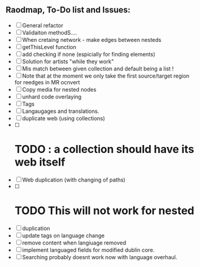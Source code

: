 ## Raodmap, To-Do list and Issues:

- [ ] General refactor
- [ ] Validaiton methodS....
- [ ] When cretaing network - make edges between nesteds
- [ ] getThisLevel function
- [ ] add checking if none (espicially for finding elements)
- [ ] Solution for artists "while they work"
- [ ] Mis match between given collection and default being a list !
- [ ] Note that at the moment we only take the first source/target region for reedges in MR ocnvert
- [ ] Copy media for nested nodes
- [ ] unhard code overlaying
- [ ] Tags
- [ ] Langaugages and translations.
- [ ] duplicate web (using collections)
- [ ] # TODO : a collection should have its web itself
- [ ] Web duplication (with changing of paths)
- [ ] # TODO This will not work for nested
- [ ] duplication
- [ ] update tags on language change
- [ ] remove content when langiuage removed
- [ ] implement languaged fields for modified dublin core.
- [ ] Searching probably doesnt work now with language overhaul.
